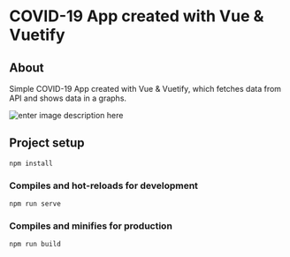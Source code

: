 #  COVID-19 App created with Vue & Vuetify

## About


Simple COVID-19 App created with Vue & Vuetify, which fetches data from API and shows data in a graphs.

![enter image description here](https://i.ibb.co/jf1FYLQ/image.png)



## Project setup
```
npm install
```

### Compiles and hot-reloads for development
```
npm run serve
```

### Compiles and minifies for production
```
npm run build
